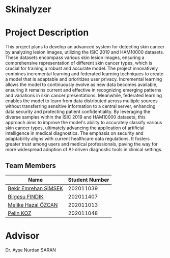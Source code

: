 # Skinalyzer

# Project Description
This project plans to develop an advanced system for detecting skin cancer by analyzing lesion images, utilizing the ISIC 2019 and HAM10000 datasets. These datasets encompass various skin lesion images, ensuring a comprehensive representation of different skin cancer types, which is crucial for training a robust and accurate model.
The project innovatively combines incremental learning and federated learning techniques to create a model that is adaptable and prioritizes user privacy. Incremental learning allows the model to continuously evolve as new data becomes available, ensuring it remains current and effective in recognizing emerging patterns and variations in skin cancer presentations. Meanwhile, federated learning enables the model to learn from data distributed across multiple sources without transferring sensitive information to a central server, enhancing data security and protecting patient confidentiality.
By leveraging the diverse samples within the ISIC 2019 and HAM10000 datasets, this approach aims to improve the model's ability to accurately classify various skin cancer types, ultimately advancing the application of artificial intelligence in medical diagnostics. The emphasis on security and adaptability aligns with current healthcare data regulations. It fosters greater trust among users and medical professionals, paving the way for more widespread adoption of AI-driven diagnostic tools in clinical settings.

## Team Members

| Name                                 | Student Number  |
|--------------------------------------|-----------------|
| [Bekir Emrehan ŞİMŞEK](https://github.com/emrehansmsk194)            | 202011039       |
| [Bilgesu FINDIK](https://github.com/bilgesuff)                  | 202011407       |
| [Melike Hazal ÖZCAN](https://github.com/melikehazal)              | 202011013       |
| [Pelin KOZ](https://github.com/pelinkoz)                       | 202011048       |


# Advisor
Dr. Ayşe Nurdan SARAN
